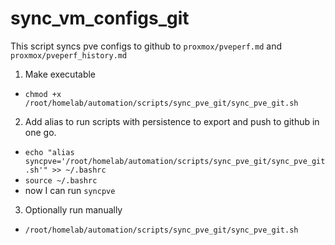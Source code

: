 # sync_vm_configs_git 
This script syncs pve configs to github to `proxmox/pveperf.md` and `proxmox/pveperf_history.md`

1) Make executable
- `chmod +x /root/homelab/automation/scripts/sync_pve_git/sync_pve_git.sh`



2) Add alias to run scripts with persistence to export and push to github in one go.
- `echo "alias syncpve='/root/homelab/automation/scripts/sync_pve_git/sync_pve_git.sh'" >> ~/.bashrc`
- `source ~/.bashrc`
- now I can run `syncpve` 

3) Optionally run manually 
- `/root/homelab/automation/scripts/sync_pve_git/sync_pve_git.sh`